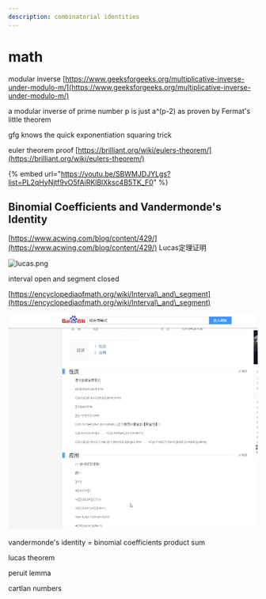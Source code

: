 ```yaml
---
description: combinatorial identities
---
```


# math

modular inverse [https://www.geeksforgeeks.org/multiplicative-inverse-under-modulo-m/](https://www.geeksforgeeks.org/multiplicative-inverse-under-modulo-m/)

a modular inverse of prime number p is just a^(p-2) as proven by Fermat's little theorem&#x20;



gfg knows the quick exponentiation squaring trick

euler theorem proof [https://brilliant.org/wiki/eulers-theorem/](https://brilliant.org/wiki/eulers-theorem/)

{% embed url="https://youtu.be/SBWMJDJYLgs?list=PL2qHyNjtf9vO5fAiRKlBlXksc4B5TK_F0" %}

## Binomial Coefficients and Vandermonde's Identity

[https://www.acwing.com/blog/content/429/](https://www.acwing.com/blog/content/429/)  Lucas定理证明

![lucas.png](https://cdn.acwing.com/media/article/image/2019/08/31/1\_7253a458cb-lucas.png)

interval open and segment closed

[https://encyclopediaofmath.org/wiki/Interval\_and\_segment](https://encyclopediaofmath.org/wiki/Interval\_and\_segment)

![](<../.gitbook/assets/combinatorial identities.png>)

vandermonde's identity = binomial coefficients product sum

lucas theorem

peruit lemma

cartlan numbers
